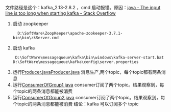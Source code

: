 文件路径是这个：kafka_2.13-2.8.2 ，cmd 启动报错。原因：[java - The input line is too long when starting kafka - Stack Overflow](https://stackoverflow.com/questions/48834927/the-input-line-is-too-long-when-starting-kafka)
1. 启动 zoopkeeper
    ```shell
      D:\SoftWare\ZoopKeeper\apache-zookeeper-3.7.1-bin\bin\zkServer.cmd
    ```
2. 启动 kafka
    ```shell
     D:\SoftWare\messagequeue\kafka\bin\windows\kafka-server-start.bat D:\SoftWare\messagequeue\kafka\config\server.properties
    ```
3. 运行[Producer.java](Producer.java)[Producer.java](Producer.java)
   消息生产,两个topic，每个topic都有两条消息
4. 运行[ConsumerOfGroup1.java](ConsumerOfGroup1.java)
   consumer订阅了两个topic。结果观察到，每个topic的两条消息都能被消费
5. 运行[ConsumerOfGroup2.java](ConsumerOfGroup2.java)
   consumer订阅了两个topic。结果观察到，每个topic的两条消息都能被消费
结论：kafka 可以订阅多个 topic

